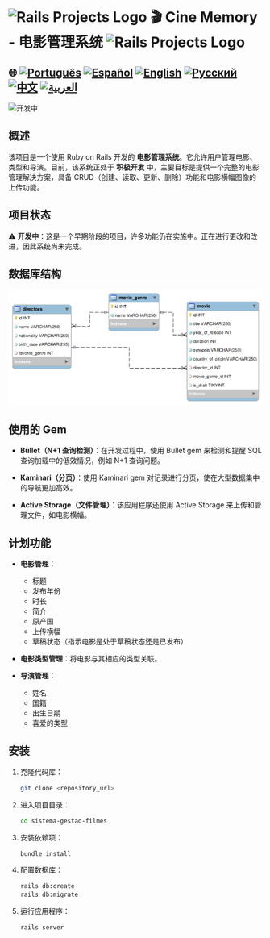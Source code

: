 # <img src="https://encrypted-tbn0.gstatic.com/images?q=tbn:ANd9GcSTWNyzRvZuphTsoQwk0FKqdTWHQEG50IIDgA&s" alt="Rails Projects Logo" width="52" height="40" /> 🎬 Cine Memory - 电影管理系统 <img src="https://encrypted-tbn0.gstatic.com/images?q=tbn:ANd9GcSTWNyzRvZuphTsoQwk0FKqdTWHQEG50IIDgA&s" alt="Rails Projects Logo" width="52" height="40" /> 

## 🌐 [![Português](https://img.shields.io/badge/Português-green)](https://github.com/SamuelRocha91/rails_movies_catalog/blob/main/README.md) [![Español](https://img.shields.io/badge/Español-yellow)](https://github.com/SamuelRocha91/rails_movies_catalog/blob/main/README_es.md) [![English](https://img.shields.io/badge/English-blue)](https://github.com/SamuelRocha91/rails_movies_catalog/blob/main/README_en.md) [![Русский](https://img.shields.io/badge/Русский-lightgrey)](https://github.com/SamuelRocha91/rails_movies_catalog/blob/main/README_ru.md) [![中文](https://img.shields.io/badge/中文-red)](https://github.com/SamuelRocha91/rails_movies_catalog/blob/main/README_ch.md) [![العربية](https://img.shields.io/badge/العربية-orange)](https://github.com/SamuelRocha91/rails_movies_catalog/blob/main/README_ar.md)

![开发中](https://img.shields.io/badge/status-%E5%BC%80%E5%8F%91%E4%B8%AD-yellow)

## 概述

该项目是一个使用 Ruby on Rails 开发的 **电影管理系统**。它允许用户管理电影、类型和导演。目前，该系统正处于 **积极开发** 中，主要目标是提供一个完整的电影管理解决方案，具备 CRUD（创建、读取、更新、删除）功能和电影横幅图像的上传功能。

## 项目状态

⚠️ **开发中**：这是一个早期阶段的项目，许多功能仍在实施中。正在进行更改和改进，因此系统尚未完成。

## 数据库结构

![图示](./public/diagrama-movies.png)

## 使用的 Gem
- **Bullet（N+1 查询检测）**：在开发过程中，使用 Bullet gem 来检测和提醒 SQL 查询加载中的低效情况，例如 N+1 查询问题。

- **Kaminari（分页）**：使用 Kaminari gem 对记录进行分页，使在大型数据集中的导航更加高效。

- **Active Storage（文件管理）**：该应用程序还使用 Active Storage 来上传和管理文件，如电影横幅。

## 计划功能

- **电影管理**： 
  - 标题
  - 发布年份
  - 时长
  - 简介
  - 原产国
  - 上传横幅
  - 草稿状态（指示电影是处于草稿状态还是已发布）

- **电影类型管理**：将电影与其相应的类型关联。

- **导演管理**： 
  - 姓名
  - 国籍
  - 出生日期
  - 喜爱的类型

## 安装

1. 克隆代码库：
   ```bash
   git clone <repository_url>
   ```

2. 进入项目目录：
   ```bash
   cd sistema-gestao-filmes
   ```

3. 安装依赖项：
   ```bash
   bundle install
   ```

4. 配置数据库：
   ```bash
   rails db:create
   rails db:migrate
   ```

5. 运行应用程序：
   ```bash
   rails server
   ```
